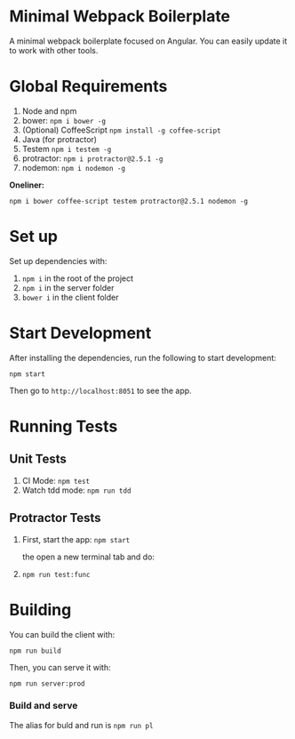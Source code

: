 # Minimal Webpack Boilerplate

A minimal webpack boilerplate focused on Angular. You can easily update it to work with other tools.

# Global Requirements

1. Node and npm
2. bower: `npm i bower -g`
3. (Optional) CoffeeScript `npm install -g coffee-script`
4. Java (for protractor)
5. Testem `npm i testem -g`
6. protractor: `npm i protractor@2.5.1 -g`
7. nodemon: `npm i nodemon -g`

**Oneliner:**

    npm i bower coffee-script testem protractor@2.5.1 nodemon -g

# Set up

Set up dependencies with:

1. `npm i` in the root of the project
2. `npm i` in the server folder
3. `bower i` in the client folder

# Start Development

After installing the dependencies, run the following to start development:

    npm start

Then go to `http://localhost:8051` to see the app.

# Running Tests

## Unit Tests

1. CI Mode: `npm test`
2. Watch tdd mode: `npm run tdd`


## Protractor Tests

1. First, start the app: `npm start`

	the open a new terminal tab and do:

2. `npm run test:func`

# Building

You can build the client with:

	npm run build

Then, you can serve it with:

	npm run server:prod

### Build and serve

The alias for buld and run is `npm run pl`
